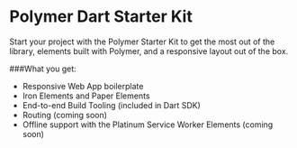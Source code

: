 # Polymer Dart Starter Kit

Start your project with the Polymer Starter Kit to get the most out of the library, elements built with Polymer, and a responsive layout out of the box.

###What you get:
- Responsive Web App boilerplate
- Iron Elements and Paper Elements
- End-to-end Build Tooling (included in Dart SDK)
- Routing (coming soon)
- Offline support with the Platinum Service Worker Elements (coming soon)